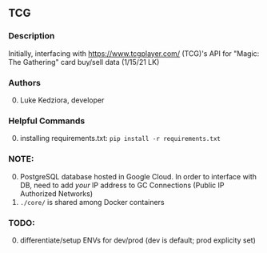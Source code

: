 ## TCG

### Description
Initially, interfacing with https://www.tcgplayer.com/ (TCG)'s API for "Magic: The Gathering" card buy/sell data (1/15/21 LK)

### Authors
  0. Luke Kedziora, developer

### Helpful Commands
  0. installing requirements.txt: `pip install -r requirements.txt`

### NOTE:
  0. PostgreSQL database hosted in Google Cloud. In order to interface with DB, need to add *your* IP address to GC Connections (Public IP Authorized Networks)
  1. `./core/` is shared among Docker containers

### TODO:
  0. differentiate/setup ENVs for dev/prod (dev is default; prod explicity set)
